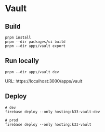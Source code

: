 # Vault

## Build

```shell
pnpm install
pnpm --dir packages/ui build
pnpm --dir apps/vault export
```

## Run locally

```shell
pnpm --dir apps/vault dev
```

URL: https://localhost:3000/apps/vault

## Deploy

```shell
# dev
firebase deploy --only hosting:k33-vault-dev

# prod
firebase deploy --only hosting:k33-vault
```
